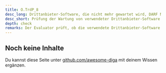 ```yaml
---
title: O.TrdP_8
desc_long: Drittanbieter-Software, die nicht mehr gewartet wird, DARF NICHT verwendet werden.
desc_short: Prüfung der Wartung von verwendeter Drittanbieter-Software.       
depth: check
remarks: Der Evaluator prüft, ob die verwendete Drittanbieter-Software vom Hersteller aktiv gepflegt wird. Eine Software gilt als nicht mehr gewartet, sofern sicherheitskritische Verwundbarkeiten bekannt sind, jedoch nicht innerhalb einer angemessenen Frist repariert worden sind.
---
```


## Noch keine Inhalte

Du kannst diese Seite unter [github.com/awesome-diga](https://github.com/awesome-diga/tr-faq) mit deinem Wissen ergänzen.
